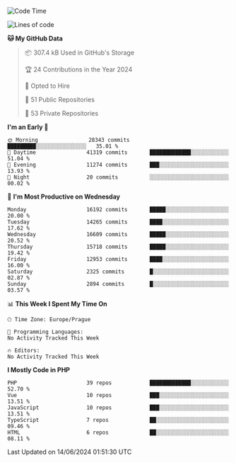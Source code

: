 <!--START_SECTION:waka-->
![Code Time](http://img.shields.io/badge/Code%20Time-1%2C583%20hrs%2058%20mins-blue)

![Lines of code](https://img.shields.io/badge/From%20Hello%20World%20I%27ve%20Written-25.6%20million%20lines%20of%20code-blue)

**🐱 My GitHub Data** 

> 📦 307.4 kB Used in GitHub's Storage 
 > 
> 🏆 24 Contributions in the Year 2024
 > 
> 💼 Opted to Hire
 > 
> 📜 51 Public Repositories 
 > 
> 🔑 53 Private Repositories 
 > 
**I'm an Early 🐤** 

```text
🌞 Morning                28343 commits       █████████░░░░░░░░░░░░░░░░   35.01 % 
🌆 Daytime                41319 commits       █████████████░░░░░░░░░░░░   51.04 % 
🌃 Evening                11274 commits       ███░░░░░░░░░░░░░░░░░░░░░░   13.93 % 
🌙 Night                  20 commits          ░░░░░░░░░░░░░░░░░░░░░░░░░   00.02 % 
```
📅 **I'm Most Productive on Wednesday** 

```text
Monday                   16192 commits       █████░░░░░░░░░░░░░░░░░░░░   20.00 % 
Tuesday                  14265 commits       ████░░░░░░░░░░░░░░░░░░░░░   17.62 % 
Wednesday                16609 commits       █████░░░░░░░░░░░░░░░░░░░░   20.52 % 
Thursday                 15718 commits       █████░░░░░░░░░░░░░░░░░░░░   19.42 % 
Friday                   12953 commits       ████░░░░░░░░░░░░░░░░░░░░░   16.00 % 
Saturday                 2325 commits        █░░░░░░░░░░░░░░░░░░░░░░░░   02.87 % 
Sunday                   2894 commits        █░░░░░░░░░░░░░░░░░░░░░░░░   03.57 % 
```


📊 **This Week I Spent My Time On** 

```text
🕑︎ Time Zone: Europe/Prague

💬 Programming Languages: 
No Activity Tracked This Week

🔥 Editors: 
No Activity Tracked This Week
```

**I Mostly Code in PHP** 

```text
PHP                      39 repos            █████████████░░░░░░░░░░░░   52.70 % 
Vue                      10 repos            ███░░░░░░░░░░░░░░░░░░░░░░   13.51 % 
JavaScript               10 repos            ███░░░░░░░░░░░░░░░░░░░░░░   13.51 % 
TypeScript               7 repos             ██░░░░░░░░░░░░░░░░░░░░░░░   09.46 % 
HTML                     6 repos             ██░░░░░░░░░░░░░░░░░░░░░░░   08.11 % 
```




 Last Updated on 14/06/2024 01:51:30 UTC
<!--END_SECTION:waka-->
<!--
**AlexKratky/AlexKratky** is a ✨ _special_ ✨ repository because its `README.md` (this file) appears on your GitHub profile.

Here are some ideas to get you started:

- 🔭 I’m currently working on ...
- 🌱 I’m currently learning ...
- 👯 I’m looking to collaborate on ...
- 🤔 I’m looking for help with ...
- 💬 Ask me about ...
- 📫 How to reach me: ...
- 😄 Pronouns: ...
- ⚡ Fun fact: ...
-->
